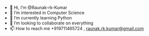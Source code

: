 - 👋 Hi, I’m @Raunak-rk-Kumar
- 👀 I’m interested in Computer Science
- 🌱 I’m currently learning Python
- 💞️ I’m looking to collaborate on everything
- 📫 How to reach me +919711465724 , raunak.rk.kumar@gmail.com

<!---
Raunak-rk-Kumar/Raunak-rk-Kumar is a ✨ special ✨ repository because its `README.md` (this file) appears on your GitHub profile.
You can click the Preview link to take a look at your changes.
--->

